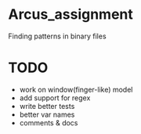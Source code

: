 # Arcus_assignment

Finding patterns in binary files

# TODO
- work on window(finger-like) model
- add support for regex
- write better tests
- better var names
- comments & docs
